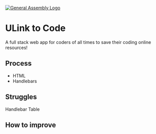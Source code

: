 [![General Assembly Logo](https://camo.githubusercontent.com/1a91b05b8f4d44b5bbfb83abac2b0996d8e26c92/687474703a2f2f692e696d6775722e636f6d2f6b6538555354712e706e67)](https://generalassemb.ly/education/web-development-immersive)

# ULink to Code

A full stack web app for coders of all times to save their coding online resources!

## Process


-   HTML
-   Handlebars


## Struggles
  Handlebar Table


## How to improve
